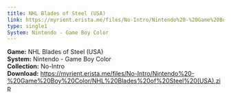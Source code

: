```yaml
---
title: NHL Blades of Steel (USA)
link: https://myrient.erista.me/files/No-Intro/Nintendo%20-%20Game%20Boy%20Color/NHL%20Blades%20of%20Steel%20(USA).zip
type: single1
System: Nintendo - Game Boy Color
---
```

<b>Game:</b> NHL Blades of Steel (USA)<br>
<b>System:</b> Nintendo - Game Boy Color<br>
<b>Collection:</b> No-Intro<br>
<b>Download:</b> https://myrient.erista.me/files/No-Intro/Nintendo%20-%20Game%20Boy%20Color/NHL%20Blades%20of%20Steel%20(USA).zip